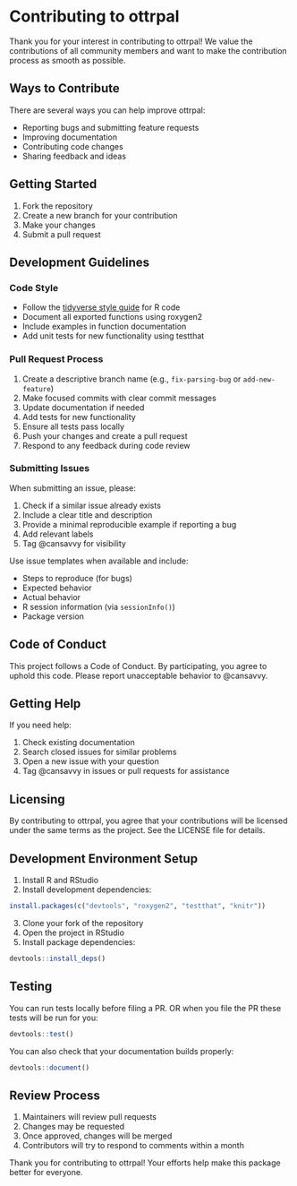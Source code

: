 # Contributing to ottrpal

Thank you for your interest in contributing to ottrpal! We value the contributions of all community members and want to make the contribution process as smooth as possible.

## Ways to Contribute

There are several ways you can help improve ottrpal:

- Reporting bugs and submitting feature requests
- Improving documentation
- Contributing code changes
- Sharing feedback and ideas

## Getting Started

1. Fork the repository
2. Create a new branch for your contribution
3. Make your changes
4. Submit a pull request

## Development Guidelines

### Code Style

- Follow the [tidyverse style guide](https://style.tidyverse.org/) for R code
- Document all exported functions using roxygen2
- Include examples in function documentation
- Add unit tests for new functionality using testthat

### Pull Request Process

1. Create a descriptive branch name (e.g., `fix-parsing-bug` or `add-new-feature`)
2. Make focused commits with clear commit messages
3. Update documentation if needed
4. Add tests for new functionality
5. Ensure all tests pass locally
6. Push your changes and create a pull request
7. Respond to any feedback during code review

### Submitting Issues

When submitting an issue, please:

1. Check if a similar issue already exists
2. Include a clear title and description
3. Provide a minimal reproducible example if reporting a bug
4. Add relevant labels
5. Tag @cansavvy for visibility

Use issue templates when available and include:

- Steps to reproduce (for bugs)
- Expected behavior
- Actual behavior
- R session information (via `sessionInfo()`)
- Package version

## Code of Conduct

This project follows a Code of Conduct. By participating, you agree to uphold this code. Please report unacceptable behavior to @cansavvy.

## Getting Help

If you need help:

1. Check existing documentation
2. Search closed issues for similar problems
3. Open a new issue with your question
4. Tag @cansavvy in issues or pull requests for assistance

## Licensing

By contributing to ottrpal, you agree that your contributions will be licensed under the same terms as the project. See the LICENSE file for details.

## Development Environment Setup

1. Install R and RStudio
2. Install development dependencies:
```r
install.packages(c("devtools", "roxygen2", "testthat", "knitr"))
```
3. Clone your fork of the repository
4. Open the project in RStudio
5. Install package dependencies:
```r
devtools::install_deps()
```

## Testing

You can run tests locally before filing a PR. OR when you file the PR these tests will be run for you: 
```r
devtools::test()
```
You can also check that your documentation builds properly: 
```r
devtools::document()
```

## Review Process

1. Maintainers will review pull requests
2. Changes may be requested
3. Once approved, changes will be merged
4. Contributors will try to respond to comments within a month

Thank you for contributing to ottrpal! Your efforts help make this package better for everyone.
